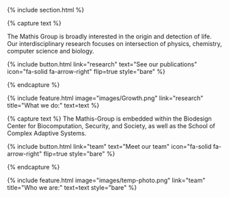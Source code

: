 ---
---


{% include section.html %}

{% capture text %}

The Mathis Group is broadly interested in the origin and detection of life. Our interdisciplinary research focuses on intersection of physics, chemistry, computer science and biology.

{%
  include button.html
  link="research"
  text="See our publications"
  icon="fa-solid fa-arrow-right"
  flip=true
  style="bare"
%}

{% endcapture %}

{%
  include feature.html
  image="images/Growth.png"
  link="research"
  title="What we do:"
  text=text
%}

{% capture text %}
The Mathis-Group is embedded within the Biodesign Center for Biocomputation, Security, and Society, as well as the School of Complex Adaptive Systems.

{%
  include button.html
  link="team"
  text="Meet our team"
  icon="fa-solid fa-arrow-right"
  flip=true
  style="bare"
%}

{% endcapture %}

{%
  include feature.html
  image="images/temp-photo.png"
  link="team"
  title="Who we are:"
  text=text
  style="bare"
%}


